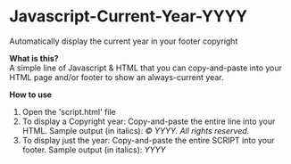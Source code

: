# Javascript-Current-Year-YYYY
Automatically display the current year in your footer copyright

<b>What is this?</b><br/>
A simple line of Javascript &amp; HTML that you can copy-and-paste into your HTML page and/or footer to show an always-current year.

<b>How to use</b>
<ol>
<li>Open the 'script.html' file</li>
<li>To display a Copyright year: Copy-and-paste the entire line into your HTML. Sample output (in italics): <em>&copy; YYYY. All rights reserved.</em></li>
<li>To display just the year: Copy-and-paste the entire SCRIPT into your footer. Sample output (in italics): <em>YYYY</em></li>
</ol>
